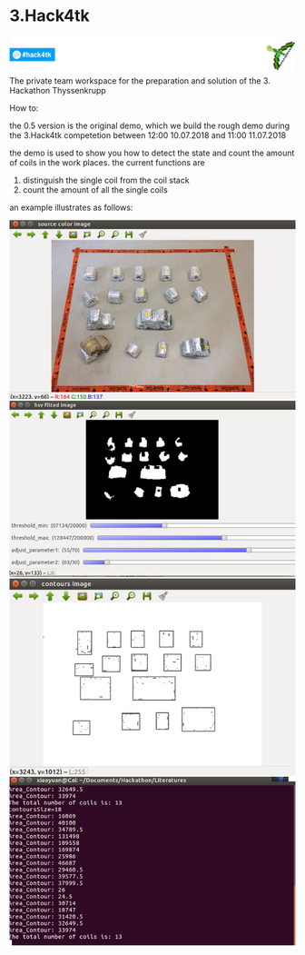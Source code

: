 # 3.Hack4tk
![Hack4Tk](Bases/Hack4Tk.png) 
The private team workspace for the preparation and solution of the 3. Hackathon Thyssenkrupp

How to:

the 0.5 version is the original demo, which we build the rough demo during the 3.Hack4tk competetion between 12:00 10.07.2018 and 11:00 11.07.2018

the demo is used to show you how to detect the state and count the amount of coils in the work places. the current functions are 

1. distinguish the single coil from the coil stack
2. count the amount of all the single coils

an example illustrates as follows:

![Hack4Tk](/Hack4tk2018/0.5_Ver_DronedetectorDemo/1.png) 
![Hack4Tk](/Hack4tk2018/0.5_Ver_DronedetectorDemo/2.png) 
![Hack4Tk](/Hack4tk2018/0.5_Ver_DronedetectorDemo/3.png) 
![Hack4Tk](/Hack4tk2018/0.5_Ver_DronedetectorDemo/4.png) 
 


